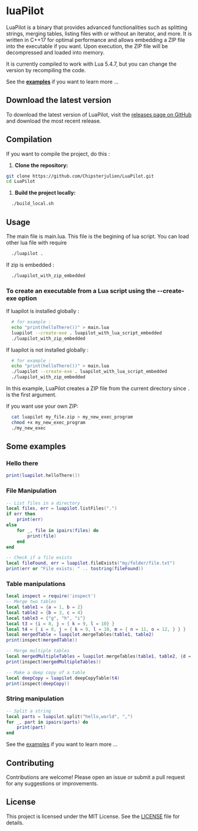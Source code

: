 # luaPilot

LuaPilot is a binary that provides advanced functionalities such as splitting strings, merging tables, listing files with or without an iterator, and more. It is written in C++17 for optimal performance and allows embedding a ZIP file into the executable if you want. Upon execution, the ZIP file will be decompressed and loaded into memory.

It is currently compiled to work with Lua 5.4.7, but you can change the version by recompiling the code.

See the **[examples](https://github.com/Chipsterjulien/luapilot_standalone/tree/main/examples)** if you want to learn more …

## Download the latest version

To download the latest version of LuaPilot, visit the [releases page on GitHub](https://github.com/Chipsterjulien/luapilot_standalone/releases) and download the most recent release.

## Compilation

If you want to compile the project, do this :

1. **Clone the repository:**

```sh
git clone https://github.com/Chipsterjulien/LuaPilot.git
cd LuaPilot
```

1. **Build the project locally:**

```sh
  ./build_local.sh
```

## Usage

The main file is main.lua. This file is the begining of lua script. You can load other lua file with require

```sh
  ./luapilot .
```

If zip is embedded :

```sh
  ./luapilot_with_zip_embedded
```

### To create an executable from a Lua script using the --create-exe option

If luapilot is installed globally :

```sh
  # for example :
  echo "print(helloThere())" > main.lua
  luapilot --create-exe . luapilot_with_lua_script_embedded
  ./luapilot_with_zip_embedded
```

If luapilot is not installed globally :

```sh
  # for example :
  echo "print(helloThere())" > main.lua
  ./luapilot --create-exe . luapilot_with_lua_script_embedded
  ./luapilot_with_zip_embedded
```

In this example, LuaPilot creates a ZIP file from the current directory since `.` is the first argument.
  
If you want use your own ZIP:

```sh
  cat luapilot my_file.zip > my_new_exec_program
  chmod +x my_new_exec_program
  ./my_new_exec
```

## Some examples

### Hello there

```lua
print(luapilot.helloThere())
```

### File Manipulation

```lua
-- List files in a directory
local files, err = luapilot.listFiles(".")
if err then
    print(err)
else
    for _, file in ipairs(files) do
        print(file)
    end
end

-- Check if a file exists
local fileFound, err = luapilot.fileExists("my/folder/file.txt")
print(err or "File exists: " .. tostring(fileFound))
```

### Table manipulations

```lua
local inspect = require('inspect')
-- Merge two tables
local table1 = {a = 1, b = 2}
local table2 = {b = 3, c = 4}
local table3 = {"g", "h", "i"}
local t3 = {i = 8, j = { k = 9, l = 10} }
local t4 = { i = 8, j = { k = 9, l = 10, m = { n = 11, o = 12, } } }
local mergedTable = luapilot.mergeTables(table1, table2)
print(inspect(mergedTable))

-- Merge multiple tables
local mergedMultipleTables = luapilot.mergeTables(table1, table2, {d = 5}, {e = 6}, t4, t3)
print(inspect(mergedMultipleTables))

-- Make a deep copy of a table
local deepCopy = luapilot.deepCopyTable(t4)
print(inspect(deepCopy))
```

### String manipulation

```lua
-- Split a string
local parts = luapilot.split("hello,world", ",")
for _, part in ipairs(parts) do
    print(part)
end
```

See the [examples](https://github.com/Chipsterjulien/luapilot_standalone/tree/main/examples) if you want to learn more …

## Contributing

Contributions are welcome! Please open an issue or submit a pull request for any suggestions or improvements.

## License

This project is licensed under the MIT License. See the [LICENSE](https://opensource.org/licenses/MIT) file for details.
